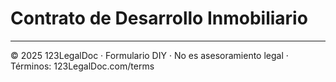 # Contrato de Desarrollo Inmobiliario

---
© 2025 123LegalDoc · Formulario DIY · No es asesoramiento legal · Términos: 123LegalDoc.com/terms

